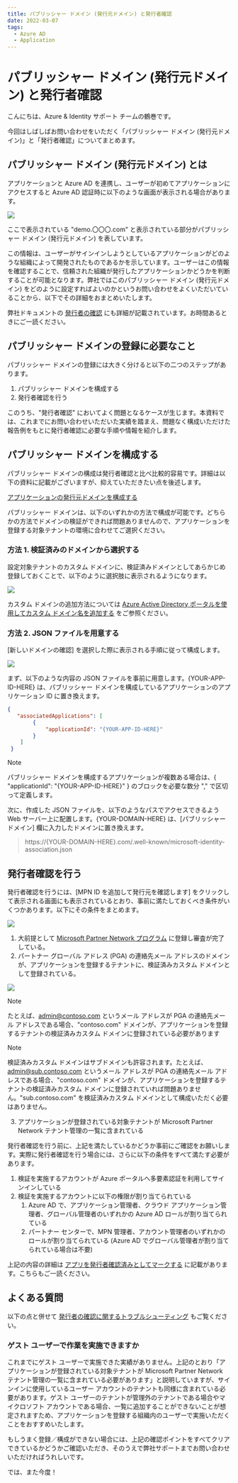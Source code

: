 ```yaml
---
title: パブリッシャー ドメイン (発行元ドメイン) と発行者確認
date: 2022-03-07
tags:
  - Azure AD
  - Application
---
```


# パブリッシャー ドメイン (発行元ドメイン) と発行者確認

こんにちは、Azure & Identity サポート チームの鶴巻です。

今回はしばしばお問い合わせをいただく「パブリッシャー ドメイン (発行元ドメイン)」と「発行者確認」についてまとめます。

## パブリッシャー ドメイン (発行元ドメイン) とは

アプリケーションと Azure AD を連携し、ユーザーが初めてアプリケーションにアクセスすると Azure AD 認証時に以下のような画面が表示される場合があります。

![](./publisher-domain/permissions-requested.png)

ここで表示されている "demo.〇〇〇.com" と表示されている部分がパブリッシャー ドメイン (発行元ドメイン) を表しています。 

この情報は、ユーザーがサインインしようとしているアプリケーションがどのような組織によって開発されたものであるかを示しています。ユーザーはこの情報を確認することで、信頼された組織が発行したアプリケーションかどうかを判断することが可能となります。弊社ではこのパブリッシャー ドメイン (発行元ドメイン) をどのように設定すればよいのかというお問い合わせをよくいただいていることから、以下でその詳細をおまとめいたします。

弊社ドキュメントの [発行者の確認](https://docs.microsoft.com/ja-jp/azure/active-directory/develop/publisher-verification-overview) にも詳細が記載されています。お時間あるときにご一読ください。

## パブリッシャー ドメインの登録に必要なこと

パブリッシャー ドメインの登録には大きく分けると以下の二つのステップがあります。

1. パブリッシャー ドメインを構成する
1. 発行者確認を行う

このうち、"発行者確認" においてよく問題となるケースが生じます。本資料では、これまでにお問い合わせいただいた実績を踏まえ、問題なく構成いただけた報告例をもとに発行者確認に必要な手順や情報を紹介します。

## パブリッシャー ドメインを構成する

パブリッシャー ドメインの構成は発行者確認と比べ比較的容易です。詳細は以下の資料に記載がございますが、抑えていただきたい点を後述します。 

[アプリケーションの発行元ドメインを構成する](https://docs.microsoft.com/ja-jp/azure/active-directory/develop/howto-configure-publisher-domain)

パブリッシャー ドメインは、以下のいずれかの方法で構成が可能です。どちらかの方法でドメインの検証ができれば問題ありませんので、アプリケーションを登録する対象テナントの環境に合わせてご選択ください。 

### 方法 1. 検証済みのドメインから選択する

設定対象テナントのカスタム ドメインに、検証済みドメインとしてあらかじめ登録しておくことで、以下のように選択肢に表示されるようになります。

![](./publisher-domain/update-domain-1.png)

カスタム ドメインの追加方法については [Azure Active Directory ポータルを使用してカスタム ドメイン名を追加する](https://docs.microsoft.com/ja-jp/azure/active-directory/fundamentals/add-custom-domain) をご参照ください。

### 方法 2. JSON ファイルを用意する

[新しいドメインの確認] を選択した際に表示される手順に従って構成します。 

![](./publisher-domain/update-domain-2.png)

まず、以下のような内容の JSON ファイルを事前に用意します。{YOUR-APP-ID-HERE} は、パブリッシャー ドメインを構成しているアプリケーションのアプリケーション ID に置き換えます。 

```JSON
{
   "associatedApplications": [
        {
            "applicationId": "{YOUR-APP-ID-HERE}"
        }
    ]
 }
```

> [!NOTE]
> パブリッシャー ドメインを構成するアプリケーションが複数ある場合は、{ "applicationId": "{YOUR-APP-ID-HERE}" } のブロックを必要な数分 "," で区切って定義します。 

次に、作成した JSON ファイルを、以下のようなパスでアクセスできるよう Web サーバー上に配置します。{YOUR-DOMAIN-HERE} は、[パブリッシャー ドメイン] 欄に入力したドメインに置き換えます。 

> https://{YOUR-DOMAIN-HERE}.com/.well-known/microsoft-identity-association.json

## 発行者確認を行う

発行者確認を行うには、[MPN ID を追加して発行元を確認します] をクリックして表示される画面にも表示されているとおり、事前に満たしておくべき条件がいくつかあります。以下にその条件をまとめます。

![](./publisher-domain/publisher-verified.png)

1. 大前提として [Microsoft Partner Network プログラム](https://docs.microsoft.com/ja-jp/partner-center/mpn-create-a-partner-center-account) に登録し審査が完了している。
2. パートナー グローバル アドレス (PGA) の連絡先メール アドレスのドメインが、アプリケーションを登録するテナントに、検証済みカスタム ドメインとして登録されている。

![](./publisher-domain/custom-domain.png)

> [!NOTE]
> たとえば、admin@contoso.com というメール アドレスが PGA の連絡先メール アドレスである場合、"contoso.com" ドメインが、アプリケーションを登録するテナントの検証済みカスタム ドメインに登録されている必要があります

> [!NOTE]
> 検証済みカスタム ドメインはサブドメインも許容されます。たとえば、admin@sub.contoso.com というメール アドレスが PGA の連絡先メール アドレスである場合、"contoso.com" ドメインが、アプリケーションを登録するテナントの検証済みカスタム ドメインに登録されていれば問題ありません。"sub.contoso.com" を検証済みカスタム ドメインとして構成いただく必要はありません。

3. アプリケーションが登録されている対象テナントが Microsoft Partner Network テナント管理の一覧に含まれている

発行者確認を行う前に、上記を満たしているかどうか事前にご確認をお願いします。実際に発行者確認を行う場合には、さらに以下の条件をすべて満たす必要があります。

1. 検証を実施するアカウントが Azure ポータルへ多要素認証を利用してサインインしている
2. 検証を実施するアカウントに以下の権限が割り当てられている
   1. Azure AD で、アプリケーション管理者、クラウド アプリケーション管理者、グローバル管理者のいずれかの Azure AD ロールが割り当てられている
   2. パートナー センターで、MPN 管理者、アカウント管理者のいずれかのロールが割り当てられている (Azure AD でグローバル管理者が割り当てられている場合は不要)

上記の内容の詳細は [アプリを発行者確認済みとしてマークする](https://docs.microsoft.com/ja-jp/azure/active-directory/develop/mark-app-as-publisher-verified) に記載があります。こちらもご一読ください。

## よくある質問

以下の点と併せて [発行者の確認に関するトラブルシューティング](https://docs.microsoft.com/ja-jp/azure/active-directory/develop/troubleshoot-publisher-verification) もご覧ください。 

### ゲスト ユーザーで作業を実施できますか

これまでにゲスト ユーザーで実施できた実績がありません。上記のとおり「アプリケーションが登録されている対象テナントが Microsoft Partner Network テナント管理の一覧に含まれている必要があります」と説明していますが、サインインに使用しているユーザー アカウントのテナントも同様に含まれている必要があります。ゲスト ユーザーのテナントが管理外のテナントである場合やマイクロソフト アカウントである場合、一覧に追加することができないことが想定されますため、アプリケーションを登録する組織内のユーザーで実施いただくことをおすすめいたします。 

もしうまく登録／構成ができない場合には、上記の確認ポイントをすべてクリアできているかどうかご確認いただき、そのうえで弊社サポートまでお問い合わせいただければうれしいです。

では、また今度！

